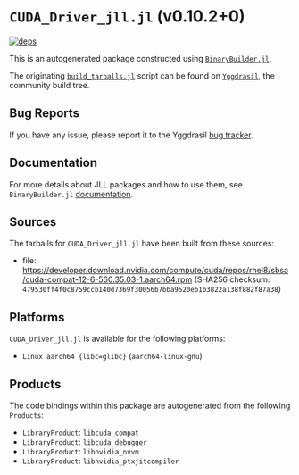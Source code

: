 # `CUDA_Driver_jll.jl` (v0.10.2+0)

[![deps](https://juliahub.com/docs/CUDA_Driver_jll/deps.svg)](https://juliahub.com/ui/Packages/General/CUDA_Driver_jll/)

This is an autogenerated package constructed using [`BinaryBuilder.jl`](https://github.com/JuliaPackaging/BinaryBuilder.jl).

The originating [`build_tarballs.jl`](https://github.com/JuliaPackaging/Yggdrasil/blob/86d4db53dc4f579399387b13dd6ed6bfc6ca7f5c/C/CUDA/CUDA_Driver/build_tarballs.jl) script can be found on [`Yggdrasil`](https://github.com/JuliaPackaging/Yggdrasil/), the community build tree.

## Bug Reports

If you have any issue, please report it to the Yggdrasil [bug tracker](https://github.com/JuliaPackaging/Yggdrasil/issues).

## Documentation

For more details about JLL packages and how to use them, see `BinaryBuilder.jl` [documentation](https://docs.binarybuilder.org/stable/jll/).

## Sources

The tarballs for `CUDA_Driver_jll.jl` have been built from these sources:

* file: https://developer.download.nvidia.com/compute/cuda/repos/rhel8/sbsa/cuda-compat-12-6-560.35.03-1.aarch64.rpm (SHA256 checksum: `479530ff4f0c8759ccb140d7369f30056b7bba9520eb1b3822a138f882f87a38`)

## Platforms

`CUDA_Driver_jll.jl` is available for the following platforms:

* `Linux aarch64 {libc=glibc}` (`aarch64-linux-gnu`)

## Products

The code bindings within this package are autogenerated from the following `Products`:

* `LibraryProduct`: `libcuda_compat`
* `LibraryProduct`: `libcuda_debugger`
* `LibraryProduct`: `libnvidia_nvvm`
* `LibraryProduct`: `libnvidia_ptxjitcompiler`
